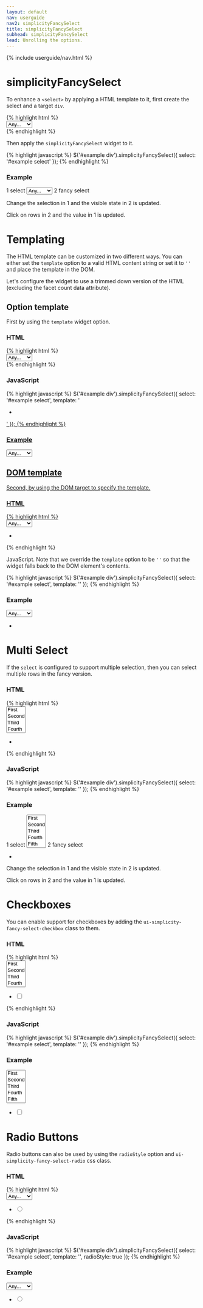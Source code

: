 ```yaml
---
layout: default
nav: userguide
nav2: simplicityFancySelect
title: simplicityFancySelect
subhead: simplicityFancySelect
lead: Unrolling the options.
---
```


{% include userguide/nav.html %}

<div class="page-header">
  <h1>simplicityFancySelect</h1>
</div>
<div class="row">
    <div class="span8">
        <p>
            To enhance a <code>&lt;select></code> by applying a HTML template to
            it, first create the select and a target <code>div</code>.
        </p>
{% highlight html %}
<div id="example">
    <select name="example">
        <option value="">Any...</option>
        <option value="1" data-count="3">First</option>
        <option value="2" data-count="11">Second</option>
        <option value="3" data-count="6">Third</option>
    </select>
    <div></div>
</div>
{% endhighlight %}
        <p>Then apply the <code>simplicityFancySelect</code> widget to it.</p>
{% highlight javascript %}
$('#example div').simplicityFancySelect({
    select: '#example select'
});
{% endhighlight %}
    </div>
    <div class="span4">
        <h3>Example</h3>
        <div id="exampleFancySelect1" class="well">
            <label><span class="badge">1</span> select</label>
            <select name="example">
                <option value="">Any...</option>
                <option value="1" data-count="3">First</option>
                <option value="2" data-count="11">Second</option>
                <option value="3" data-count="6">Third</option>
            </select>
            <label><span class="badge">2</span> fancy select</label>
            <div class="well"> </div>
        </div>
        <script type="text/javascript">
            $(function () {
                $('#exampleFancySelect1 div').simplicityFancySelect({
                  select: '#exampleFancySelect1 select'
                });
            });
        </script>
        <p>
            Change the selection in <span class="badge">1</span> and the visible
            state in <span class="badge">2</span> is updated.
        </p>
        <p>
            Click on rows in <span class="badge">2</span> and the value in
            <span class="badge">1</span> is updated.
        </p>
    </div>
</div>

<div class="page-header">
  <h1>Templating</h1>
</div>
<div class="row">
    <div class="span8">
        <p>
            The HTML template can be customized in two different ways. You can
            either set the <code>template</code> option to a valid HTML content
            string or set it to <code>''</code> and place the template in the
            DOM.
        </p>
        <p>
            Let's configure the widget to use a trimmed down version of the HTML
            (excluding the facet count data attribute).
        </p>
    </div>
</div>

<div class="page-header">
  <h2>Option template</h2>
</div>
<div class="row">
    <div class="span8">
        <p>
            First by using the <code>template</code> widget option.
        </p>
        <h3>HTML</h3>
{% highlight html %}
<div id="example">
    <select name="example">
        <option value="">Any...</option>
        <option value="1">First</option>
        <option value="2">Second</option>
        <option value="3">Third</option>
    </select>
    <div></div>
</div>
{% endhighlight %}
        <h3>JavaScript</h3>
{% highlight javascript %}
$('#example div').simplicityFancySelect({
    select: '#example select',
    template: '<ul class="ui-simplicity-fancy-select-options"><li class="ui-simplicity-fancy-select-option"><a href="#" class="ui-simplicity-fancy-select-label"/></li></ul>'
});
{% endhighlight %}
    </div>
    <div class="span4">
        <h3>Example</h3>
        <div id="exampleFancySelect2" class="well">
            <select name="example">
                <option value="">Any...</option>
                <option value="1">First</option>
                <option value="2">Second</option>
                <option value="3">Third</option>
            </select>
            <div class="well"> </div>
        </div>
        <script type="text/javascript">
            $(function () {
                $('#exampleFancySelect2 div').simplicityFancySelect({
                  select: '#exampleFancySelect2 select',
                  template: "<ul class='ui-simplicity-fancy-select-options'><li class='ui-simplicity-fancy-select-option'><a href='#' class='ui-simplicity-fancy-select-label'/></li></ul>"
                });
            });
        </script>
    </div>
</div>

<div class="page-header">
  <h2>DOM template</h2>
</div>
<div class="row">
    <div class="span8">
        <p>
            Second, by using the DOM target to specify the template.
        </p>
        <h3>HTML</h3>
{% highlight html %}
<div id="example">
    <select name="example">
        <option value="">Any...</option>
        <option value="1">First</option>
        <option value="2">Second</option>
        <option value="3">Third</option>
    </select>
    <div>
        <ul class="ui-simplicity-fancy-select-options">
            <li class="ui-simplicity-fancy-select-option"><a href="#" class="ui-simplicity-fancy-select-label"></a></li>
        </ul>
    </div>
</div>
{% endhighlight %}
        <p>
            JavaScript. Note that we override the <code>template</code> option to be
            <code>''</code> so that the widget falls back to the DOM element's
            contents.
        </p>
{% highlight javascript %}
$('#example div').simplicityFancySelect({
    select: '#example select',
    template: ''
});
{% endhighlight %}
    </div>
    <div class="span4">
        <h3>Example</h3>
        <div id="exampleFancySelect3" class="well">
            <select name="example">
                <option value="">Any...</option>
                <option value="1">First</option>
                <option value="2">Second</option>
                <option value="3">Third</option>
            </select>
            <div class="well">
                <ul class="ui-simplicity-fancy-select-options">
                    <li class="ui-simplicity-fancy-select-option"><a href="#" class="ui-simplicity-fancy-select-label"> </a></li>
                </ul>
            </div>
        </div>
        <script type="text/javascript">
            $(function () {
                $('#exampleFancySelect3 div').simplicityFancySelect({
                  select: '#exampleFancySelect3 select',
                  template: ''
                });
            });
        </script>
    </div>
</div>

<div class="page-header">
  <h1>Multi Select</h1>
</div>
<div class="row">
    <div class="span8">
        <p>
            If the <code>select</code> is configured to support multiple
            selection, then you can select multiple rows in the fancy version.
        </p>
        <h3>HTML</h3>
{% highlight html %}
<div id="example">
    <select name="example" multiple="multiple">
        <option value="1">First</option>
        <option value="2">Second</option>
        <option value="3">Third</option>
        <option value="4">Fourth</option>
        <option value="5">Fifth</option>
    </select>
    <div>
        <ul class="ui-simplicity-fancy-select-options">
            <li class="ui-simplicity-fancy-select-option"><a href="#" class="ui-simplicity-fancy-select-label"></a></li>
        </ul>
    </div>
</div>
{% endhighlight %}
        <h3>JavaScript</h3>
{% highlight javascript %}
$('#example div').simplicityFancySelect({
    select: '#example select',
    template: ''
});
{% endhighlight %}
    </div>
    <div class="span4">
        <h3>Example</h3>
        <div id="exampleFancySelect4" class="well">
            <label><span class="badge">1</span> select</label>
            <select name="example" multiple="multiple" size="5">
                <option value="1">First</option>
                <option value="2">Second</option>
                <option value="3">Third</option>
                <option value="4">Fourth</option>
                <option value="5">Fifth</option>
            </select>
            <label><span class="badge">2</span> fancy select</label>
            <div class="well">
                <ul class="ui-simplicity-fancy-select-options">
                    <li class="ui-simplicity-fancy-select-option"><a href="#" class="ui-simplicity-fancy-select-label"> </a></li>
                </ul>
            </div>
        </div>
        <script type="text/javascript">
            $(function () {
                $('#exampleFancySelect4 div').simplicityFancySelect({
                  select: '#exampleFancySelect4 select',
                  template: ''
                });
            });
        </script>
        <p>
            Change the selection in <span class="badge">1</span> and the visible
            state in <span class="badge">2</span> is updated.
        </p>
        <p>
            Click on rows in <span class="badge">2</span> and the value in
            <span class="badge">1</span> is updated.
        </p>
    </div>
</div>

<div class="page-header">
  <h1>Checkboxes</h1>
</div>
<div class="row">
    <div class="span8">
        <p>
            You can enable support for checkboxes by adding the
            <code>ui-simplicity-fancy-select-checkbox</code> class to them.
        </p>
        <h3>HTML</h3>
{% highlight html %}
<div id="example">
    <select name="example" multiple="multiple">
        <option value="1">First</option>
        <option value="2">Second</option>
        <option value="3">Third</option>
        <option value="4">Fourth</option>
        <option value="5">Fifth</option>
    </select>
    <div>
        <ul class="ui-simplicity-fancy-select-options">
            <li class="ui-simplicity-fancy-select-option">
                <label>
                    <input type="checkbox" name="example" class="ui-simplicity-fancy-select-checkbox" />
                    <span class="ui-simplicity-fancy-select-label"></span>
                </label>
            </li>
        </ul>
    </div>
</div>
{% endhighlight %}
        <h3>JavaScript</h3>
{% highlight javascript %}
$('#example div').simplicityFancySelect({
    select: '#example select',
    template: ''
});
{% endhighlight %}
    </div>
    <div class="span4">
        <h3>Example</h3>
        <div id="exampleFancySelect5" class="well">
            <select name="example" multiple="multiple" size="5">
                <option value="1">First</option>
                <option value="2">Second</option>
                <option value="3">Third</option>
                <option value="4">Fourth</option>
                <option value="5">Fifth</option>
            </select>
            <div class="well">
                <ul class="ui-simplicity-fancy-select-options">
                    <li class="ui-simplicity-fancy-select-option">
                        <label>
                            <input type="checkbox" name="example" class="ui-simplicity-fancy-select-checkbox" />
                            <span class="ui-simplicity-fancy-select-label"> </span>
                        </label>
                    </li>
                </ul>
            </div>
        </div>
        <script type="text/javascript">
            $(function () {
                $('#exampleFancySelect5 div').simplicityFancySelect({
                  select: '#exampleFancySelect5 select',
                  template: ''
                });
            });
        </script>
    </div>
</div>

<div class="page-header">
  <h1>Radio Buttons</h1>
</div>
<div class="row">
    <div class="span8">
        <p>
            Radio buttons can also be used by using the <code>radioStyle</code>
            option and <code>ui-simplicity-fancy-select-radio</code> css class.
        </p>
        <h3>HTML</h3>
{% highlight html %}
<div id="example">
    <select name="example">
        <option value="">Any...</option>
        <option value="1">First</option>
        <option value="2">Second</option>
        <option value="3">Third</option>
        <option value="4">Fourth</option>
        <option value="5">Fifth</option>
    </select>
    <div>
        <ul class="ui-simplicity-fancy-select-options">
            <li class="ui-simplicity-fancy-select-option">
                <label>
                    <input type="radio" name="example" class="ui-simplicity-fancy-select-radio" />
                    <span class="ui-simplicity-fancy-select-label"></span>
                </label>
            </li>
        </ul>
    </div>
</div>
{% endhighlight %}
        <h3>JavaScript</h3>
{% highlight javascript %}
$('#example div').simplicityFancySelect({
    select: '#example select',
    template: '',
    radioStyle: true
});
{% endhighlight %}
    </div>
    <div class="span4">
        <h3>Example</h3>
        <div id="exampleFancySelect6" class="well">
            <select name="example">
                <option value="">Any...</option>
                <option value="1">First</option>
                <option value="2">Second</option>
                <option value="3">Third</option>
                <option value="4">Fourth</option>
                <option value="5">Fifth</option>
            </select>
            <div class="well">
                <ul class="ui-simplicity-fancy-select-options">
                    <li class="ui-simplicity-fancy-select-option">
                        <label>
                            <input type="radio" name="example" class="ui-simplicity-fancy-select-radio" />
                            <span class="ui-simplicity-fancy-select-label"> </span>
                        </label>
                    </li>
                </ul>
            </div>
        </div>
        <script type="text/javascript">
            $(function () {
                $('#exampleFancySelect6 div').simplicityFancySelect({
                  select: '#exampleFancySelect6 select',
                  template: '',
                  radioStyle: true
                });
            });
        </script>
    </div>
</div>
